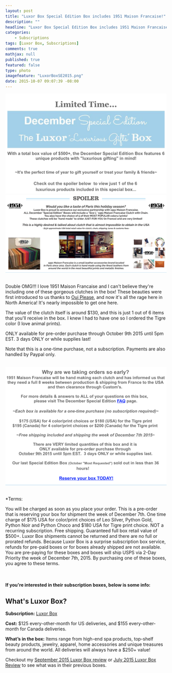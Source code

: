 ```yaml
---
layout: post
title: "Luxor Box Special Edition Box includes 1951 Maison Francaise!"
description: ""
headline: "Luxor Box Special Edition Box includes 1951 Maison Francaise!"
categories: 
    - Subscriptions
tags: [Luxor Box, Subscriptions]
comments: true
mathjax: null
published: true
featured: false
type: photo
imagefeature: "LuxorBoxSE2015.png"
date: 2015-10-07 09:07:39 -08:00
---
```


<p></p>

<center><a href="http://www.luxorbox.com" target="_blank">
<img src="/images/LuxorBoxSE2015.png" border="0" style="border:none;max-width:100%;" alt="Luxor Box Special Edition Box News!" />
</a></center>

<center><a href="http://www.luxorbox.com" target="_blank">
<img src="/images/LuxorBoxSE2015Spoiler1951MaisonFrancaise.png" border="0" style="border:none;max-width:100%;" alt="Luxor Box Special Edition Box Spoiler 1951 Maison Francaise!" />
</a></center>

<br>

<p>Double OMG!!! I love 1951 Maison Francaise and I can't believe they're including one of these gorgeous clutches in the box! These beauties were first introduced to us thanks to <a href="https://ouipleasebox.com" target="_blank">Oui Please</a>, and now it's all the rage here in North America! It's nearly impossible to get one here.</p>

<p>The value of the clutch itself is around $130, and this is just 1 out of 6 items that you'll receive in the box. I knew I had to have one so I ordered the Tigre color (I love animal prints).</p>

<p><i class="icon-exclamation-sign"></i>ONLY available for pre-order purchase through October 9th 2015 until 5pm EST. 3 days ONLY or while supplies last!</p>

<p>Note that this is a one-time purchase, not a subscription. Payments are also handled by Paypal only.</p>

<br>

<center><a href="http://www.luxorbox.com" target="_blank">
<img src="/images/LuxorBoxSE2015News.png" border="0" style="border:none;max-width:100%;" alt="Luxor Box Special Edition Box News" />
</a></center>

<br>

<p>*Terms:</p>
<p>You will be charged as soon as you place your order. This is a pre-order that is reserving your box for shipment the week of December 7th. One time charge of $175 USA for color/print choices of Leo Silver, Python Gold, Python Noir and Python Choco and $180 USA for Tigre print choice. NOT a recurring subscription. Free shipping. Guaranteed full box retail value of $500+. Luxor Box shipments cannot be returned and there are no full or prorated refunds. Because Luxor Box is a surprise subscription box service, refunds for pre-paid boxes or for boxes already shipped are not available.  You are pre-paying for these boxes and boxes will ship USPS via 2-Day Priority the week of December 7th, 2015.  By purchasing one of these boxes, you agree to these terms.</p>

<br>

<H4>If you're interested in their subscription boxes, below is some info:</H4>

## What's Luxor Box?

<p><b>Subscription:</b> <a href="http://www.luxorbox.com" target="_blank">Luxor Box</a></p>
<p><b>Cost:</b> $125 every-other-month for US deliveries, and $155 every-other-month for Canada deliveries.</p>
<p><b>What’s in the box:</b> Items range from high-end spa products, top-shelf beauty products, jewelry, apparel, home accessories and unique treasures from around the world. All deliveries will always have a $250+ value!</b></p>

<p>Checkout my <a href="http://whatsupmailbox.com/subscriptions/reviews/Luxor-Box-Subscription-September-2015-Review/" target="_blank">September 2015 Luxor Box review</a> or <a href="http://whatsupmailbox.com/subscriptions/reviews/Luxor-Box-Subscription-July-2015-Review/" target="_blank"> July 2015 Luxor Box Review</a> to see what was in their previous boxes.</p>

